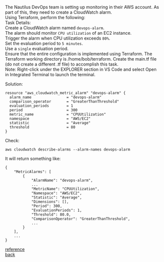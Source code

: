 The Nautilus DevOps team is setting up monitoring in their AWS account. As part of this, they need to create a CloudWatch alarm.  
Using Terraform, perform the following:  
Task Details:  
    Create a CloudWatch alarm named `devops-alarm`.  
    The alarm should monitor `CPU utilization` of an EC2 instance.  
    Trigger the alarm when CPU utilization exceeds `80%`.  
    Set the evaluation period to `5 minutes`.  
    Use a `single` evaluation period.  
Ensure that the entire configuration is implemented using Terraform. The Terraform working directory is /home/bob/terraform. Create the main.tf file (do not create a different .tf file) to accomplish this task.  
Note: Right-click under the EXPLORER section in VS Code and select Open in Integrated Terminal to launch the terminal.  

Solution:  
```
resource "aws_cloudwatch_metric_alarm" "devops-alarm" {
  alarm_name                = "devops-alarm"
  comparison_operator       = "GreaterThanThreshold"
  evaluation_periods        = 1
  period                    = 300        
  metric_name               = "CPUUtilization"
  namespace                 = "AWS/EC2"
  statistic                 = "Average"
  threshold                 = 80
}
```
Check:  
```
aws cloudwatch describe-alarms --alarm-names devops-alarm
```
It will return something like:  
```
{
    "MetricAlarms": [
        {
            "AlarmName": "devops-alarm",
            ...
            "MetricName": "CPUUtilization",
            "Namespace": "AWS/EC2",
            "Statistic": "Average",
            "Dimensions": [],
            "Period": 300,
            "EvaluationPeriods": 1,
            "Threshold": 80.0,
            "ComparisonOperator": "GreaterThanThreshold",
            ...
        }
    ],
    ...
}
```
[reference](https://registry.terraform.io/providers/hashicorp/aws/latest/docs/resources/cloudwatch_metric_alarm#argument-reference)   
[back](https://github.com/MederD/Kodekloud-Engineer-Tasks/tree/main)


